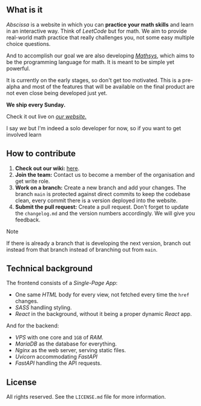 ## What is it
*Abscissa* is a website in which you can **practice your math skills** and learn in an interactive way. Think of *LeetCode* but for math. We aim to provide real-world math practice that really challenges you, not some easy multiple choice questions.

And to accomplish our goal we are also developing [*Mathsys*](https://github.com/abscissa-math/mathsys), which aims to be the programming language for math. It is meant to be simple yet powerful.

It is currently on the early stages, so don't get too motivated. This is a pre-alpha and most of the features that will be available on the final product are not even close being developed just yet.

**We ship every Sunday.**

Check it out live on [*our website.*](https://abscissa.eu)

I say *we* but I'm indeed a solo developer for now, so if you want to get involved learn

## How to contribute
1. **Check out our wiki:** [here](https://github.com/abscissa-math/website/wiki).
2. **Join the team:** Contact us to become a member of the organisation and get write role.
3. **Work on a branch:** Create a new branch and add your changes. The branch `main` is protected against direct commits to keep the codebase clean, every commit there is a version deployed into the website.
4. **Submit the pull request:** Create a pull request. Don't forget to update the `changelog.md` and the version numbers accordingly. We will give you feedback.

> [!NOTE]
> If there is already a branch that is developing the next version, branch out instead from that branch instead of branching out from `main`.

## Technical background
The frontend consists of a *Single-Page App*:
   - One same *HTML* body for every view, not fetched every time the `href` changes.
   - *SASS* handling styling.
   - *React* in the background, without it being a proper dynamic *React* app.

And for the backend:
   - *VPS* with one core and `1GB` of *RAM.*
   - *MariaDB* as the database for everything.
   - *Nginx* as the web server, serving static files.
   - *Uvicorn* accommodating *FastAPI*
   - *FastAPI* handling the API requests.

## License
All rights reserved. See the `LICENSE.md` file for more information.